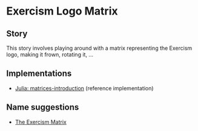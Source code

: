 # Exercism Logo Matrix

## Story

This story involves playing around with a matrix representing the Exercism logo, making it frown, rotating it, ...

## Implementations

- [Julia: matrices-introduction][implementation-julia] (reference implementation)

## Name suggestions

- [The Exercism Matrix][implementation-julia]

[implementation-julia]: ../../languages/julia/exercises/concept/matrices-introduction/
